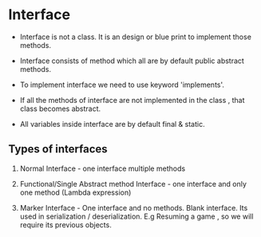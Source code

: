 # Interface

    
- Interface is not a class. It is an design or blue print to implement those methods.

- Interface consists of method which all are by default public abstract methods.

- To implement interface we need to use keyword 'implements'.

- If all the methods of interface are not implemented in the class , that class becomes abstract.

- All variables inside interface are by default final & static.

## Types of interfaces

1. Normal Interface - one interface multiple methods

2. Functional/Single Abstract method Interface - one interface and only one method (Lambda expression)

3. Marker Interface - One interface and no methods. Blank interface. Its used in serialization / deserialization. 
                        E.g Resuming a game , so we will require its previous objects.
        